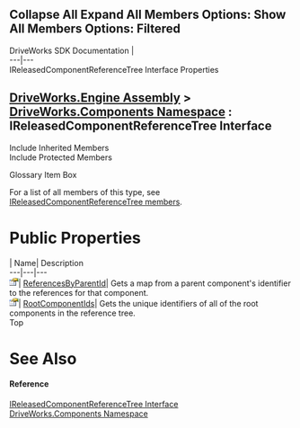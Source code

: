 Collapse All Expand All Members Options: Show All  Members Options: Filtered   
---  
DriveWorks SDK Documentation  |   
---|---  
IReleasedComponentReferenceTree Interface Properties   
  
[DriveWorks.Engine Assembly](topic2156.md) > [DriveWorks.Components Namespace](topic6089.md) : IReleasedComponentReferenceTree Interface  
---  
  
Include Inherited Members    
Include Protected Members    


Glossary Item Box

For a list of all members of this type, see [IReleasedComponentReferenceTree members](topic6107.md).

# Public Properties

| Name| Description  
---|---|---  
![ Property](dotnetimages/Property.gif)| [ReferencesByParentId](topic6111.md)| Gets a map from a parent component's identifier to the references for that component.   
![ Property](dotnetimages/Property.gif)| [RootComponentIds](topic6112.md)| Gets the unique identifiers of all of the root components in the reference tree.   
Top

# See Also

#### Reference

[IReleasedComponentReferenceTree Interface](topic6106.md)   
[DriveWorks.Components Namespace](topic6089.md)


